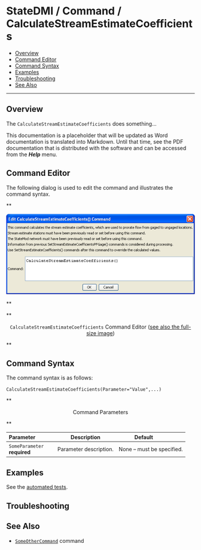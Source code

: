 # StateDMI / Command / CalculateStreamEstimateCoefficients #

* [Overview](#overview)
* [Command Editor](#command-editor)
* [Command Syntax](#command-syntax)
* [Examples](#examples)
* [Troubleshooting](#troubleshooting)
* [See Also](#see-also)

-------------------------

## Overview ##

The `CalculateStreamEstimateCoefficients` does something...

This documentation is a placeholder that will be updated as Word documentation is translated into Markdown.
Until that time, see the PDF documentation that is distributed with the software and can be accessed
from the ***Help*** menu.

## Command Editor ##

The following dialog is used to edit the command and illustrates the command syntax.

**<p style="text-align: center;">
![CalculateStreamEstimateCoefficients](CalculateStreamEstimateCoefficients.png)
</p>**

**<p style="text-align: center;">
`CalculateStreamEstimateCoefficients` Command Editor (<a href="../CalculateStreamEstimateCoefficients.png">see also the full-size image</a>)
</p>**

## Command Syntax ##

The command syntax is as follows:

```text
CalculateStreamEstimateCoefficients(Parameter="Value",...)
```
**<p style="text-align: center;">
Command Parameters
</p>**

| **Parameter**&nbsp;&nbsp;&nbsp;&nbsp;&nbsp;&nbsp;&nbsp;&nbsp;&nbsp;&nbsp;&nbsp;&nbsp; | **Description** | **Default**&nbsp;&nbsp;&nbsp;&nbsp;&nbsp;&nbsp;&nbsp;&nbsp;&nbsp;&nbsp; |
| --------------|-----------------|----------------- |
|`SomeParameter`<br>**required**|Parameter description.|None – must be specified.|

## Examples ##

See the [automated tests](https://github.com/OpenCDSS/cdss-app-statedmi-test/tree/master/test/regression/commands/CalculateStreamEstimateCoefficients).

## Troubleshooting ##

## See Also ##

* [`SomeOtherCommand`](../SomeOtherCommand/SomeOtherCommand) command
